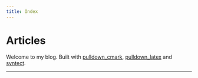 ```yaml
---
title: Index
---
```


# Articles

Welcome to my blog. Built with 
[pulldown_cmark](https://crates.io/crates/pulldown-cmark), 
[pulldown_latex](https://crates.io/crates/pulldown-latex) and
[syntect](https://crates.io/crates/syntect).

___
